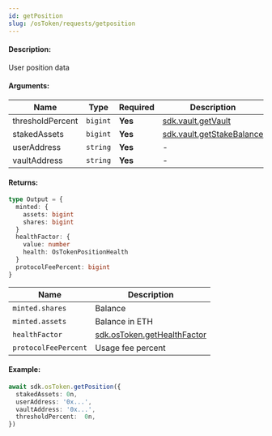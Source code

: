 ```yaml
---
id: getPosition
slug: /osToken/requests/getposition
---
```


#### Description:

User position data

#### Arguments:
| Name             | Type     | Required | Description                                          |
|------------------|----------|----------|------------------------------------------------------|
| thresholdPercent | `bigint` | **Yes**  | [sdk.vault.getVault](/vault/requests/getvault)               |
| stakedAssets     | `bigint` | **Yes**  | [sdk.vault.getStakeBalance](/vault/requests/getstakebalance) |
| userAddress      | `string` | **Yes**  | -                                                    |
| vaultAddress     | `string` | **Yes**  | -                                                    |

#### Returns:

```ts
type Output = {
  minted: {
    assets: bigint
    shares: bigint
  }
  healthFactor: {
    value: number
    health: OsTokenPositionHealth
  }
  protocolFeePercent: bigint
}
```

| Name                 | Description                                                     |
|----------------------|-----------------------------------------------------------------|
| `minted.shares`      | Balance                                                         |
| `minted.assets`      | Balance in ETH                                                  |
| `healthFactor`       | [sdk.osToken.getHealthFactor](/osToken/helpers/gethealthfactor) |
| `protocolFeePercent` | Usage fee percent                                               |

#### Example:

```ts
await sdk.osToken.getPosition({
  stakedAssets: 0n,
  userAddress: '0x...',
  vaultAddress: '0x...',
  thresholdPercent:  0n,
})
```
